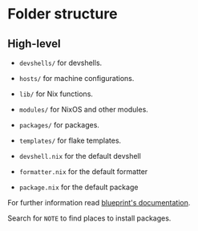 # Folder structure

## High-level

* `devshells/` for devshells.
* `hosts/` for machine configurations.
* `lib/` for Nix functions.
* `modules/` for NixOS and other modules.
* `packages/` for packages.
* `templates/` for flake templates.

* `devshell.nix` for the default devshell
* `formatter.nix` for the default formatter
* `package.nix` for the default package

For further information read [blueprint's documentation](https://github.com/numtide/blueprint/blob/main/docs/folder-structure.md).

Search for `NOTE` to find places to install packages.
